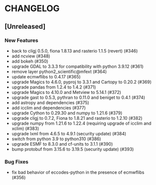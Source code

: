 # CHANGELOG

## [Unreleased]

### New Features

- back to cligj 0.5.0, fiona 1.8.13 and rasterio 1.1.5 (revert) (#346)
- add ncview (#348)
- add bokeh (#350)
- upgrade GDAL to 3.3.3 for compatibility with python 3.9.12 (#361)
- remove layer python2_scientific@mfext (#364)
- update ecmwflibs to 0.4.17 (#365)
- upgrade Magics to 4.6.0, pyproj to 3.3.1 and Cartopy to 0.20.2 (#369)
- upgrade pandas from 1.2.4 to 1.4.2 (#371)
- upgrade Magics to 4.10.0 and Metview to 5.14.1 (#372)
- upgrade gast to 0.5.3, pythran to 0.11.0 and beniget to 0.4.1 (#374)
- add astropy and dependencies (#375)
- add icclim and dependencies (#377)
- upgrade Cython to 0.29.30 and numpy to 1.21.6 (#379)
- upgrade cligj to 0.7.2, Fiona to 1.8.21 and rasterio to 1.2.10 (#382)
- upgrade numpy from 1.21.6 to 1.22.4 (requiring upgrade of icclim and xclim) (#383)
- upgrade lxml from 4.6.5 to 4.9.1 (security update) (#384)
- switch from python 3.9 to python310 (#386)
- upgrade ESMF to 8.3.0 and cf-units to 3.1.1  (#390)
- bump protobuf from 3.15.6 to 3.19.5 (security update) (#393)

### Bug Fixes

- fix bad behavior of eccodes-python in the presence of ecmwflibs (#356)


